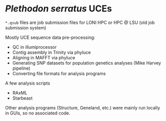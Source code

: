 # _Plethodon serratus_ UCEs

<code>*.qsub</code> files are job submission files for LONI HPC or HPC @ LSU (old job submission system)

Mostly UCE sequence data pre-processing:
- QC in illumiprocessor
- Contig assembly in Trinity via phyluce
- Aligning in MAFFT via phyluce
- Generating SNP datasets for population genetics analyses (Mike Harvey pipeline)
- Converting file formats for analysis programs

A few analysis scripts
- RAxML
- Starbeast

Other analysis programs (Structure, Geneland, etc.) were mainly run locally in GUIs, so no associated code.
